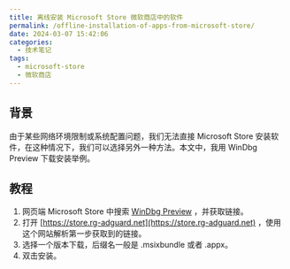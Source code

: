 ```yaml
---
title: 离线安装 Microsoft Store 微软商店中的软件
permalink: /offline-installation-of-apps-from-microsoft-store/
date: 2024-03-07 15:42:06
categories: 
  - 技术笔记
tags: 
  - microsoft-store
  - 微软商店
---
```


## 背景

由于某些网络环境限制或系统配置问题，我们无法直接 Microsoft Store 安装软件，在这种情况下，我们可以选择另外一种方法。本文中，我用 WinDbg Preview 下载安装举例。

<!--more-->
## 教程

1. 网页端 Microsoft Store 中搜索 [WinDbg Preview](https://apps.microsoft.com/detail/9pgjgd53tn86?hl=en-us&gl=US "WinDbg Preview") ，并获取链接。
2. 打开 [https://store.rg-adguard.net](https://store.rg-adguard.net) ，使用这个网站解析第一步获取到的链接。
3. 选择一个版本下载，后缀名一般是 .msixbundle 或者 .appx。
4. 双击安装。
